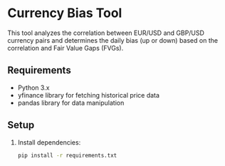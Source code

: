# Currency Bias Tool

This tool analyzes the correlation between EUR/USD and GBP/USD currency pairs and determines the daily bias (up or down) based on the correlation and Fair Value Gaps (FVGs).

## Requirements

- Python 3.x
- yfinance library for fetching historical price data
- pandas library for data manipulation

## Setup

1. Install dependencies:
   ```bash
   pip install -r requirements.txt

